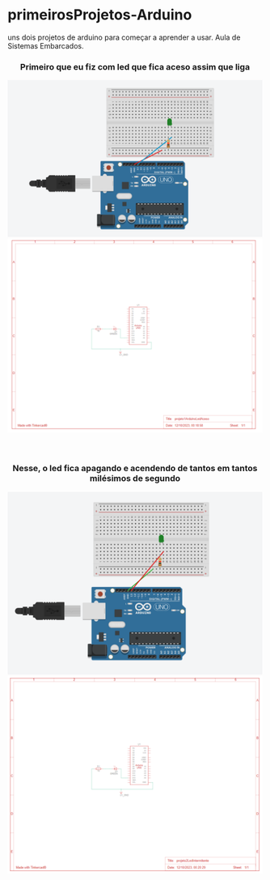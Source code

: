 # primeirosProjetos-Arduino
uns dois projetos de arduino para começar a aprender a usar. Aula de Sistemas Embarcados.

<div align="center">
  <h3>Primeiro que eu fiz com led que fica aceso assim que liga</h3>
  <img src="ImagensArd/ledAceso1.png"> <img src="ImagensArd/ledAceso2.png">
</div>
<br><br>
<div align="center">
  <h3>Nesse, o led fica apagando e acendendo de tantos em tantos milésimos de segundo</h3>
  <img src="ImagensArd/ledInter1.png"> <img src="ImagensArd/ledInter2.png">
</div>
<br><br>
